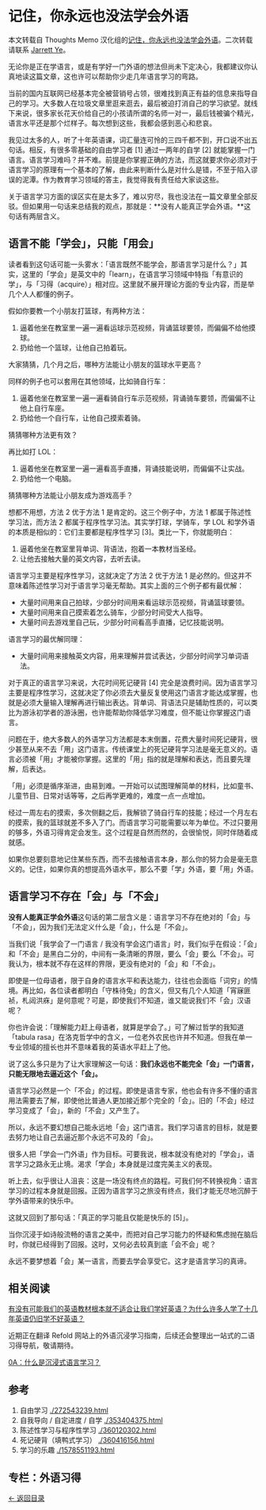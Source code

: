 # 记住，你永远也没法学会外语

本文转载自 Thoughts Memo 汉化组的[记住，你永远也没法学会外语](https://l-m-sherlock.github.io/ZhiHuArchive/564422318.html)。二次转载请联系 [Jarrett Ye](https://github.com/L-M-Sherlock)。

无论你是正在学语言，或是有学好一门外语的想法但尚未下定决心，我都建议你认真地读这篇文章，这也许可以帮助你少走几年语言学习的弯路。

当前的国内互联网已经基本完全被营销号占领，很难找到真正有益的信息来指导自己的学习。大多数人在垃圾文章里逛来逛去，最后被迫打消自己的学习欲望。就线下来说，很多家长花天价给自己的小孩请所谓的名师一对一，最后钱被骗个精光，语言水平还是那个烂样子。每次想到这些，我都会感到恶心和悲哀。

我见过太多的人，听了十年英语课，词汇量连可怜的三四千都不到，开口说不出五句话。相反，有很多零基础的自由学习者 [1] 通过一两年的自学 [2] 就能掌握一门语言。语言学习难吗？并不难。前提是你掌握正确的方法，而这就要求你必须对于语言学习的原理有一个基本的了解，由此来判断什么是对什么是错，不至于陷入谬误的泥潭。作为教育学习领域的答主，我觉得我有责任给大家谈这些。

关于语言学习方面的误区实在是太多了，难以穷尽，我也没法在一篇文章里全部反驳。但如果用一句话来总结我的观点，那就是：**没有人能真正学会外语。**这句话有两层含义。

## 语言不能「学会」，只能「用会」

读者看到这句话可能一头雾水：「语言既然不能学会，那语言学习是什么？」其实，这里的「学会」是英文中的「learn」，在语言学习领域中特指「有意识的学」，与「习得（acquire）」相对应。这里就不展开理论方面的专业内容，而是举几个人人都懂的例子。

假如你要教一个小朋友打篮球，有两种方法：

1. 逼着他坐在教室里一遍一遍看运球示范视频，背诵篮球要领，而偏偏不给他摸球。
2. 扔给他一个篮球，让他自己拍着玩。

大家猜猜，几个月之后，哪种方法能让小朋友的篮球水平更高？

同样的例子也可以套用在其他领域，比如骑自行车：

1. 逼着他坐在教室里一遍一遍看骑自行车示范视频，背诵骑车要领，而偏偏不让他上自行车座。
2. 扔给他一个自行车，让他自己摸索着骑。

猜猜哪种方法更有效？

再比如打 LOL：

1. 逼着他坐在教室里一遍一遍看高手直播，背诵技能说明，而偏偏不让实战。
2. 扔给他一个电脑。

猜猜哪种方法能让小朋友成为游戏高手？

想都不用想，方法 2 优于方法 1 是肯定的。这三个例子中，方法 1 都属于陈述性学习法，而方法 2 都属于程序性学习法。其实学打球，学骑车，学 LOL 和学外语的本质是相似的：它们主要都是程序性学习 [3]。类比一下，你就能明白：

1. 逼着他坐在教室里背单词、背语法，抱着一本教材当圣经。
2. 让他去接触大量的英文内容，去听去读。

语言学习主要是程序性学习，这就决定了方法 2 优于方法 1 是必然的。但这并不意味着陈述性学习对于语言学习毫无帮助。其实上面的三个例子都有最优解：

- 大量时间用来自己拍球，少部分时间用来看运球示范视频，背诵篮球要领。
- 大量时间用来自己摸索着怎么骑车，少部分时间受大人指导。
- 大量时间去游戏里自己玩，少部分时间看高手直播，记忆技能说明。

语言学习的最优解同理：

- 大量时间用来接触英文内容，用来理解并尝试表达，少部分时间学习单词语法。

对于真正的语言学习来说，大花时间死记硬背 [4] 完全是浪费时间。因为语言学习主要是程序性学习，这就决定了你必须去大量反复使用这门语言才能达成掌握，也就是必须大量输入理解再进行输出表达。背单词、背语法只是辅助性质的，可以类比为游泳初学者的游泳圈，也许能帮助你降低学习难度，但不能让你掌握这门语言。

问题在于，绝大多数人的外语学习方法都是本末倒置，花费大量时间死记硬背，很少甚至从来不去「用」这门语言。传统课堂上的死记硬背学习法是毫无意义的。语言必须被「用」才能被你掌握。这里的「用」指的就是理解和表达，而且要先理解，后表达。

「用」必须是循序渐进，由易到难。一开始可以试图理解简单的材料，比如童书、儿童节目、日常对话等等，之后再学更难的，难度一点一点增加。

经过一周左右的摸索，多次侧翻之后，我解锁了骑自行车的技能；经过一个月左右的摸索，我的篮球就差不多入了门。而语言学习可能需要以年为单位。不过只要用的够多，外语习得肯定会发生。这个过程是自然而然的，会很愉悦，同时伴随着成就感。

如果你总要刻意地记住某些东西，而不去接触语言本身，那么你的努力会是毫无意义的。记住，如果你真的想提高外语水平，那么不要「学」外语，要「用」外语。

## 语言学习不存在「会」与「不会」

**没有人能真正学会外语**这句话的第二层含义是：语言学习不存在绝对的「会」与「不会」，因为我们无法定义什么是「会」，什么是「不会」。

当我们说「我学会了一门语言 / 我没有学会这门语言」时，我们似乎在假设：「会」和「不会」是黑白二分的，中间有一条清晰的界限，要么「会」要么「不会」。可我认为，根本就不存在这样的界限，更没有绝对的「会」和「不会」。

即使是一位母语者，限于自身的语言水平和表达能力，往往也会面临「词穷」的情境。再比如，各位读者都明白「守株待兔」的含义，但又有几个人知道「宵寐匪祯，札闼洪庥」是何意呢？可是，即使我们不知道，谁又能说我们不「会」汉语呢？

你也许会说：「理解能力赶上母语者，就算是学会了。」可了解过哲学的我知道「tabula rasa」在洛克哲学中的含义，一位老外农民也许并不知道。但我在单一专业领域的擅长也并不意味着我的英语水平赶上了他。

说了这么多只是为了让大家理解这一句话：**我们永远也不能完全「会」一门语言，只能无限地去逼近这个「会」。**

语言学习必然是一个「不会」的过程。即使是语言专家，他也会有许多不懂的语言用法需要去了解，即使他比普通人更加接近那个完全的「会」。旧的「不会」经过学习变成了「会」，新的「不会」又产生了。

所以，永远不要幻想自己能永远地「会」这门语言。我们学习语言的目标，就是要去努力地让自己去逼近那个永远不可及的「会」。

很多人把「学会一门外语」作为目标。可要我说，根本就没有绝对的「学会」，语言学习之路永无止境。渴求「学会」本身就是过度完美主义的表现。

听上去，似乎很让人沮丧：这是一场没有终点的路程。可我们何不转换视角：语言学习的过程本身就是回报。正因为语言学习之旅没有终点，我们才能无尽地沉醉于学外语带来的快乐中。

这就又回到了那句话：「真正的学习能且仅能是快乐的 [5]」。

当你沉浸于如诗般流畅的语言之美中，而把对自己学习能力的怀疑和焦虑抛在脑后时，你就已经得到了回报。这时，又何必去较真到底「会不会」呢？

永远不要梦想着「会」某一语言，而要去学会享受它。这才是语言学习的真谛。

## 相关阅读

[有没有可能我们的英语教材根本就不适合让我们学好英语？](https://l-m-sherlock.github.io/ZhiHuArchive/2583231987.html)[为什么许多人学了十几年英语仍旧学不好英语？](https://l-m-sherlock.github.io/ZhiHuArchive/2386164401.html)

近期正在翻译 Refold 网站上的外语沉浸学习指南，后续还会整理出一站式的二语习得导航，敬请期待。

[0A：什么是沉浸式语言学习？](https://l-m-sherlock.github.io/ZhiHuArchive/563595807.html)

## 参考

1. 自由学习 [./272543239.html](https://l-m-sherlock.github.io/ZhiHuArchive/272543239.html)
2. 自我导向 / 自定进度 / 自学 [./353404375.html](https://l-m-sherlock.github.io/ZhiHuArchive/353404375.html)
3. 陈述性学习与程序性学习 [./360120302.html](https://l-m-sherlock.github.io/ZhiHuArchive/360120302.html)
4. 死记硬背（填鸭式学习） [./360416156.html](https://l-m-sherlock.github.io/ZhiHuArchive/360416156.html)
5. 学习的乐趣 [./1578551193.html](https://l-m-sherlock.github.io/ZhiHuArchive/1578551193.html)

## 专栏：外语习得

[← 返回目录](https://l-m-sherlock.github.io/ZhiHuArchive/)
